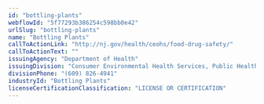 ```yaml
---
id: "bottling-plants"
webflowId: "5f77293b386254c598bb0e42"
urlSlug: "bottling-plants"
name: "Bottling Plants"
callToActionLink: "http://nj.gov/health/ceohs/food-drug-safety/"
callToActionText: ""
issuingAgency: "Department of Health"
issuingDivision: "Consumer Environmental Health Services, Public Health Sanitation and Safety Program"
divisionPhone: "(609) 826-4941"
industryId: "Bottling Plants"
licenseCertificationClassification: "LICENSE OR CERTIFICATION"
---
```

